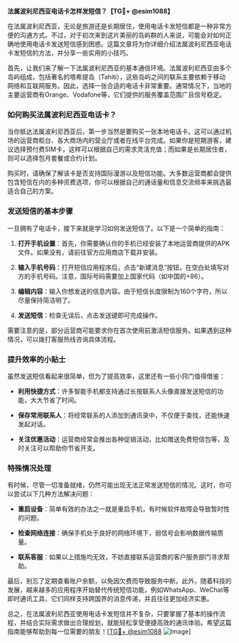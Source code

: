 **法属波利尼西亚电话卡怎样发短信？【TG💪+ @esim1088】**

在法属波利尼西亚，无论是旅游还是长期居住，使用电话卡发短信都是一种非常方便的沟通方式。不过，对于初次来到这片美丽的岛屿群的人来说，可能会对如何正确地使用电话卡发送短信感到困惑。这篇文章将为你详细介绍法属波利尼西亚电话卡发短信的方法，并分享一些实用的小技巧。

首先，让我们来了解一下法属波利尼西亚的基本通信环境。法属波利尼西亚由多个岛屿组成，包括著名的塔希提岛（Tahiti），这些岛屿之间的联系主要依赖于移动网络和互联网服务。因此，选择一张合适的电话卡非常重要。通常情况下，当地的主要运营商有Orange、Vodafone等，它们提供的服务覆盖范围广且信号稳定。

### 如何购买法属波利尼西亚电话卡？

当你抵达法属波利尼西亚后，第一步当然是要购买一张本地电话卡。这可以通过机场的运营商柜台、各大商场内的营业厅或者在线平台完成。如果你是短期游客，建议选择预付费SIM卡，这样可以根据自己的需求灵活充值；而如果是长期居住者，则可以选择包月套餐或合约计划。

购买时，请确保了解该卡是否支持国际漫游以及短信功能。大多数运营商都会提供包含短信在内的多种资费选项，你可以根据自己的通话量和信息交流频率来挑选最适合自己的方案。

### 发送短信的基本步骤

一旦拥有了电话卡，接下来就是学习如何发送短信了。以下是一个简单的指南：

1. **打开手机设置**：首先，你需要确认你的手机已经安装了本地运营商提供的APK文件。如果没有，请前往官方应用商店下载并安装。
   
2. **输入手机号码**：打开短信应用程序后，点击“新建消息”按钮，在空白处填写对方的手机号码。注意，国际号码需要加上国家代码（如中国的+86）。

3. **编辑内容**：输入你想发送的信息内容。由于短信长度限制为160个字符，所以尽量保持简洁明了。

4. **发送短信**：检查无误后，点击发送键即可完成操作。

需要注意的是，部分运营商可能要求你在首次使用前激活短信服务。如果遇到这种情况，可以拨打客服热线咨询具体流程。

### 提升效率的小贴士

虽然发送短信看起来很简单，但为了提高效率，这里还有一些小窍门值得借鉴：

- **利用快捷方式**：许多智能手机都支持通过长按联系人头像直接发送短信的功能，大大节省了时间。
  
- **保存常用联系人**：将经常联系的人添加到通讯录中，不仅便于查找，还能快速发起对话。

- **关注优惠活动**：运营商经常会推出各种促销活动，比如赠送免费短信包等，及时关注可以帮助你节省开支。

### 特殊情况处理

有时候，尽管一切准备就绪，仍然可能出现无法正常发送短信的情况。这时，你可以尝试以下几种方法解决问题：

- **重启设备**：简单有效的办法之一就是重启手机，有时候软件故障会导致暂时性的问题。
  
- **检查网络连接**：确保手机处于良好的网络环境下，弱信号会影响数据传输质量。

- **联系客服**：如果以上措施均无效，不妨直接联系运营商的客户服务部门寻求帮助。

最后，别忘了定期查看账户余额，以免因欠费而导致服务中断。此外，随着科技的发展，越来越多的应用程序开始替代传统短信功能，例如WhatsApp、WeChat等即时通讯工具，它们同样支持跨国界的消息传递，并且往往更加经济实惠。

总之，在法属波利尼西亚使用电话卡发短信并不复杂，只要掌握了基本的操作流程，并结合实际需求做出合理规划，就能轻松享受便捷高效的通讯体验。希望这篇指南能够帮助到每一位需要的朋友！[[TG💪+ @esim1088](https://t.me/s/esim1088) ![Image](https://i.postimg.cc/4NQfJmqS/Snipaste-2025-05-13-00-14-12.png)]